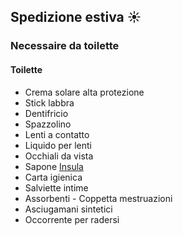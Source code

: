 <!-- # Lista materiali personali -->
## Spedizione estiva :sunny:

### Necessaire da toilette

#### Toilette

* Crema solare alta protezione
* Stick labbra
* Dentifricio
* Spazzolino
* Lenti a contatto
* Liquido per lenti
* Occhiali da vista
* Sapone [Insula](https://www.facebook.com/insulabodycare/)
* Carta igienica
* Salviette intime
* Assorbenti - Coppetta mestruazioni
* Asciugamani sintetici
* Occorrente per radersi
